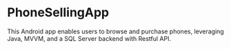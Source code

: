 # PhoneSellingApp
This Android app enables users to browse and purchase phones, leveraging Java, MVVM, and a SQL Server backend with Restful API.
